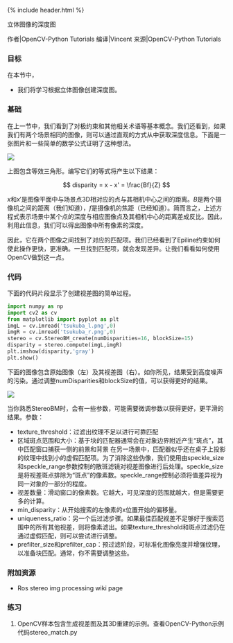 {% include header.html %}

立体图像的深度图

作者|OpenCV-Python Tutorials
编译|Vincent
来源|OpenCV-Python Tutorials 

### 目标
在本节中，
- 我们将学习根据立体图像创建深度图。

### 基础
在上一节中，我们看到了对极约束和其他相关术语等基本概念。我们还看到，如果我们有两个场景相同的图像，则可以通过直观的方式从中获取深度信息。下面是一张图片和一些简单的数学公式证明了这种想法。

![](http://qiniu.aihubs.net/stereo_depth.jpg)

上图包含等效三角形。编写它们的等式将产生以下结果：

$$
disparity = x - x' = \frac{Bf}{Z}
$$

$x$和$x'$是图像平面中与场景点3D相对应的点与其相机中心之间的距离。$B$是两个摄像机之间的距离（我们知道），$f$是摄像机的焦距（已经知道）。简而言之，上述方程式表示场景中某个点的深度与相应图像点及其相机中心的距离差成反比。因此，利用此信息，我们可以得出图像中所有像素的深度。

因此，它在两个图像之间找到了对应的匹配项。我们已经看到了Epiline约束如何使此操作更快，更准确。一旦找到匹配项，就会发现差异。让我们看看如何使用OpenCV做到这一点。

### 代码
下面的代码片段显示了创建视差图的简单过程。
```python
import numpy as np
import cv2 as cv
from matplotlib import pyplot as plt
imgL = cv.imread('tsukuba_l.png',0)
imgR = cv.imread('tsukuba_r.png',0)
stereo = cv.StereoBM_create(numDisparities=16, blockSize=15)
disparity = stereo.compute(imgL,imgR)
plt.imshow(disparity,'gray')
plt.show()
```

下面的图像包含原始图像（左）及其视差图（右）。如你所见，结果受到高度噪声的污染。通过调整numDisparities和blockSize的值，可以获得更好的结果。

![](http://qiniu.aihubs.net/disparity_map.jpg)

当你熟悉StereoBM时，会有一些参数，可能需要微调参数以获得更好，更平滑的结果。参数：
- texture_threshold：过滤出纹理不足以进行可靠匹配
- 区域斑点范围和大小：基于块的匹配器通常会在对象边界附近产生“斑点”，其中匹配窗口捕获一侧的前景和背景 在另一场景中，匹配器似乎还在桌子上投影的纹理中找到小的虚假匹配项。为了消除这些伪像，我们使用由speckle_size和speckle_range参数控制的散斑滤镜对视差图像进行后处理。speckle_size是将视差斑点排除为“斑点”的像素数。speckle_range控制必须将值差异视为同一对象的一部分的程度。
- 视差数量：滑动窗口的像素数。它越大，可见深度的范围就越大，但是需要更多的计算。
- min_disparity：从开始搜索的左像素的x位置开始的偏移量。
- uniqueness_ratio：另一个后过滤步骤。如果最佳匹配视差不足够好于搜索范围中的所有其他视差，则将像素滤出。如果texture_threshold和斑点过滤仍在通过虚假匹配，则可以尝试进行调整。
- prefilter_size和prefilter_cap：预过滤阶段，可标准化图像亮度并增强纹理，以准备块匹配。通常，你不需要调整这些。

### 附加资源
- Ros stereo img processing wiki page

### 练习
1. OpenCV样本包含生成视差图及其3D重建的示例。查看OpenCV-Python示例代码stereo_match.py​​